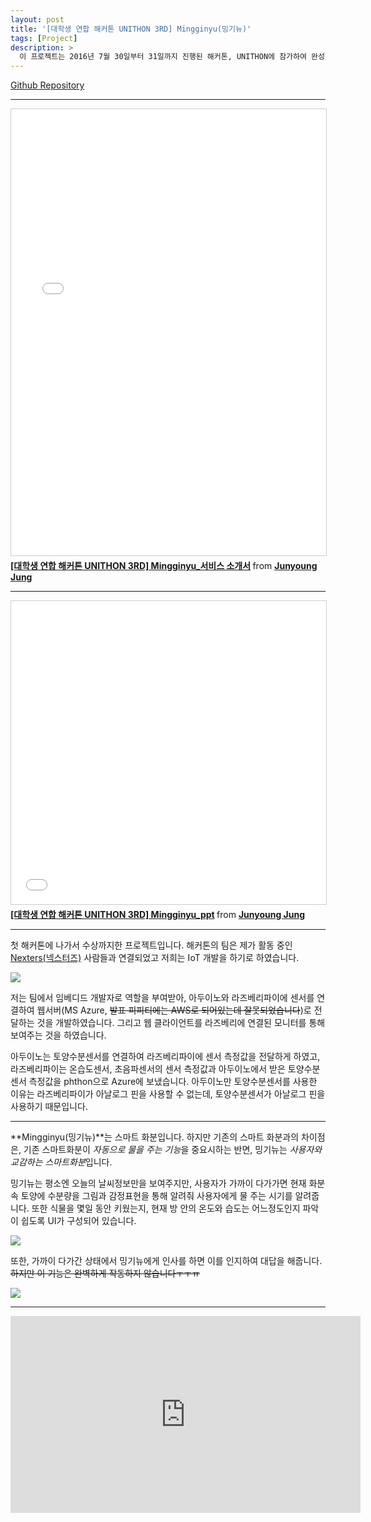 ```yaml
---
layout: post
title: '[대학생 연합 해커톤 UNITHON 3RD] Mingginyu(밍기뉴)'
tags: [Project]
description: >
  이 프로젝트는 2016년 7월 30일부터 31일까지 진행된 해커톤, UNITHON에 참가하여 완성한 프로젝트입니다.
---
```


[Github Repository](https://github.com/Nexters/mingginyu)  

***

<iframe src="//www.slideshare.net/slideshow/embed_code/key/LzOtRphboungv" width="100%" height="714" frameborder="0" marginwidth="0" marginheight="0" scrolling="no" style="border:1px solid #CCC; border-width:1px; margin-bottom:5px; max-width: 100%;" allowfullscreen> </iframe> <div style="margin-bottom:5px"> <strong> <a href="//www.slideshare.net/JunyoungJung8/unithon-3rd-mingginyu" title="[대학생 연합 해커톤 UNITHON 3RD] Mingginyu_서비스 소개서" target="_blank">[대학생 연합 해커톤 UNITHON 3RD] Mingginyu_서비스 소개서</a> </strong> from <strong><a target="_blank" href="//www.slideshare.net/JunyoungJung8">Junyoung Jung</a></strong> </div>

***

<iframe src="//www.slideshare.net/slideshow/embed_code/key/lAH7ULRKC4AoWS" width="100%" height="485" frameborder="0" marginwidth="0" marginheight="0" scrolling="no" style="border:1px solid #CCC; border-width:1px; margin-bottom:5px; max-width: 100%;" allowfullscreen> </iframe> <div style="margin-bottom:5px"> <strong> <a href="//www.slideshare.net/JunyoungJung8/unithon-3rd-mingginyuppt" title="[대학생 연합 해커톤 UNITHON 3RD] Mingginyu_ppt" target="_blank">[대학생 연합 해커톤 UNITHON 3RD] Mingginyu_ppt</a> </strong> from <strong><a target="_blank" href="//www.slideshare.net/JunyoungJung8">Junyoung Jung</a></strong> </div>

***

첫 해커톤에 나가서 수상까지한 프로젝트입니다. 해커톤의 팀은 제가 활동 중인 [Nexters(넥스터즈)](http://teamnexters.com/) 사람들과 연결되었고 저희는 IoT 개발을 하기로 하였습니다.  

![](/public/img/project/mingginyu-4.jpeg)

저는 팀에서 임베디드 개발자로 역할을 부여받아, 아두이노와 라즈베리파이에 센서를 연결하여 웹서버(MS Azure, ~~발표 피피티에는 AWS로 되어있는데 잘못되었습니다~~)로 전달하는 것을 개발하였습니다. 그리고 웹 클라이언트를 라즈베리에 연결된 모니터를 통해 보여주는 것을 하였습니다.  

아두이노는 토양수분센서를 연결하여 라즈베리파이에 센서 측정값을 전달하게 하였고, 라즈베리파이는 온습도센서, 초음파센서의 센서 측정값과 아두이노에서 받은 토양수분센서 측정값을 phthon으로 Azure에 보냈습니다. 아두이노만 토양수분센서를 사용한 이유는 라즈베리파이가 아날로그 핀을 사용할 수 없는데, 토양수분센서가 아날로그 핀을 사용하기 때문입니다.

***

**Mingginyu(밍기뉴)**는 스마트 화분입니다. 하지만 기존의 스마트 화분과의 차이점은, 기존 스마트화분이 *자동으로 물을 주는 기능*을 중요시하는 반면, 밍기뉴는 *사용자와 교감하는 스마트화분*입니다.  

밍기뉴는 평소엔 오늘의 날씨정보만을 보여주지만, 사용자가 가까이 다가가면 현재 화분 속 토양에 수분량을 그림과 감정표현을 통해 알려줘 사용자에게 물 주는 시기를 알려줍니다. 또한 식물을 몇일 동안 키웠는지, 현재 방 안의 온도와 습도는 어느정도인지 파악이 쉽도록 UI가 구성되어 있습니다.  

![](/public/img/project/mingginyu-2.jpeg)

또한, 가까이 다가간 상태에서 밍기뉴에게 인사를 하면 이를 인지하여 대답을 해줍니다.  
~~하지만 이 기능은 완벽하게 작동하지 않습니다ㅜㅜㅠ~~  

![](/public/img/project/mingginyu-3.jpeg)  

***

<iframe width="560" height="315" src="https://www.youtube.com/embed/RAKVhlfUBJU" frameborder="0" allowfullscreen></iframe>
